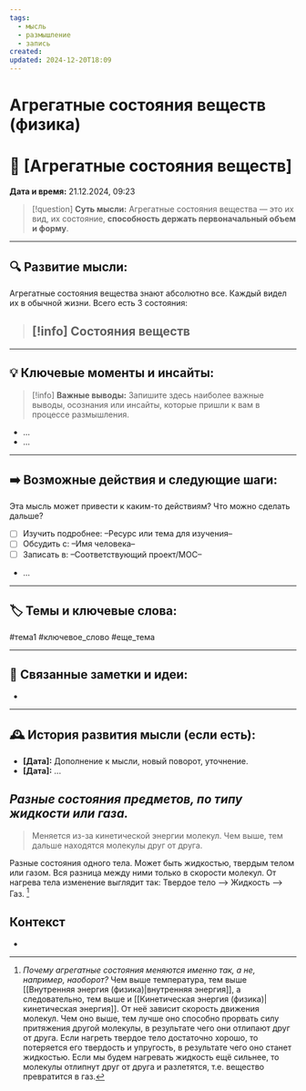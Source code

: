 ```yaml
---
tags:
  - мысль
  - размышление
  - запись
created: 
updated: 2024-12-20T18:09
---
```

# Агрегатные состояния веществ (физика)

# 💭  [Агрегатные состояния веществ]

**Дата и время:** 21.12.2024, 09:23

> [!question] **Суть мысли:**
> Агрегатные состояния вещества — это их вид, их состояние, **способность держать первоначальный объем и форму**.

---

## 🔍 Развитие мысли:

Агрегатные состояния вещества знают абсолютно все. Каждый видел их в обычной жизни. Всего есть 3 состояния:
> [!info] Состояния веществ
> - 

---

## 💡 Ключевые моменты и инсайты:

> [!info] **Важные выводы:**
> Запишите здесь наиболее важные выводы, осознания или инсайты, которые пришли к вам в процессе размышления.

- ...
- ...

---

## ➡️ Возможные действия и следующие шаги:

Эта мысль может привести к каким-то действиям? Что можно сделать дальше?

- [ ] Изучить подробнее: –Ресурс или тема для изучения–
- [ ] Обсудить с: –Имя человека–
- [ ] Записать в: –Соответствующий проект/MOC–
- ...

---

## 🏷️ Темы и ключевые слова:

#тема1 #ключевое_слово #еще_тема

---

## 🔄 Связанные заметки и идеи:

- 

---

## 🕰️ История развития мысли (если есть):

* **[Дата]:**  Дополнение к мысли, новый поворот, уточнение.
* **[Дата]:**  ...
## ***Разные состояния предметов, по типу жидкости или газа.***

>Меняется из-за кинетической энергии молекул. Чем выше, тем дальше находятся молекулы друг от друга.

Разные состояния одного тела. Может быть жидкостью, твердым телом или газом. Вся разница между ними только в скорости молекул.
От нагрева тела изменение выглядит так:
Твердое тело —> Жидкость —> Газ. [^1]

## Контекст
- 

[^1]: *Почему агрегатные состояния меняются именно так, а не, например, наоборот?*
Чем выше температура, тем выше [[Внутренняя энергия (физика)|внутренняя энергия]], а следовательно, тем выше и [[Кинетическая энергия (физика)|кинетическая энергия]]. От неё зависит скорость движения молекул. Чем оно выше, тем лучше оно способно прорвать силу притяжения другой молекулы, в результате чего они отлипают друг от друга. Если нагреть твердое тело достаточно хорошо, то потеряется его твердость и упругость, в результате чего оно станет жидкостью. Если мы будем нагревать жидкость ещё сильнее, то молекулы отлипнут друг от друга и разлетятся, т.е. вещество превратится в газ.